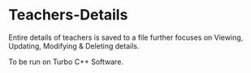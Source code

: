 # Teachers-Details
Entire details of teachers is saved to a file further focuses on Viewing, Updating, Modifying &amp; Deleting details.


To be run on Turbo C++ Software.
